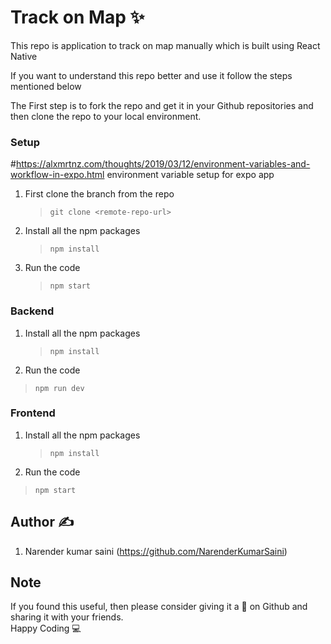 # Track on Map ✨


This repo is application to track on map manually which is built using React Native

If you want to understand this repo better and use it follow the steps mentioned below

The First step is to fork the repo and get it in your Github repositories and then clone the repo to your local environment.


### Setup 
#https://alxmrtnz.com/thoughts/2019/03/12/environment-variables-and-workflow-in-expo.html
environment variable setup for expo app

1. First clone the branch from the repo

   > `git clone <remote-repo-url>`

2. Install all the npm packages

   > `npm install`

3. Run the code
   > `npm start`
   
   
### Backend  
1. Install all the npm packages

   > `npm install`
 
2. Run the code

 > `npm run dev`
   
### Frontend  
1. Install all the npm packages

   > `npm install`
 
2. Run the code

 > `npm start`


## Author ✍️

1.  Narender kumar saini (https://github.com/NarenderKumarSaini)
## Note

If you found this useful, then please consider giving it a 🌟 on Github and sharing it with your friends.<br>
Happy Coding 💻
